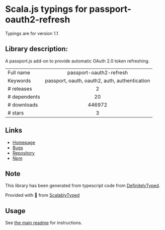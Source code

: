 
# Scala.js typings for passport-oauth2-refresh

Typings are for version 1.1

## Library description:
A passport.js add-on to provide automatic OAuth 2.0 token refreshing.

|                    |                 |
| ------------------ | :-------------: |
| Full name          | passport-oauth2-refresh |
| Keywords           | passport, oauth, oauth2, auth, authentication |
| # releases         | 2 |
| # dependents       | 20 |
| # downloads        | 446972 |
| # stars            | 3 |

## Links
- [Homepage](https://github.com/fiznool/passport-oauth2-refresh)
- [Bugs](https://github.com/fiznool/passport-oauth2-refresh/issues)
- [Repository](https://github.com/fiznool/passport-oauth2-refresh)
- [Npm](https://www.npmjs.com/package/passport-oauth2-refresh)
    


## Note
This library has been generated from typescript code from [DefinitelyTyped](https://definitelytyped.org).

Provided with :purple_heart: from [ScalablyTyped](https://github.com/oyvindberg/ScalablyTyped)

## Usage
See [the main readme](../../readme.md) for instructions.


